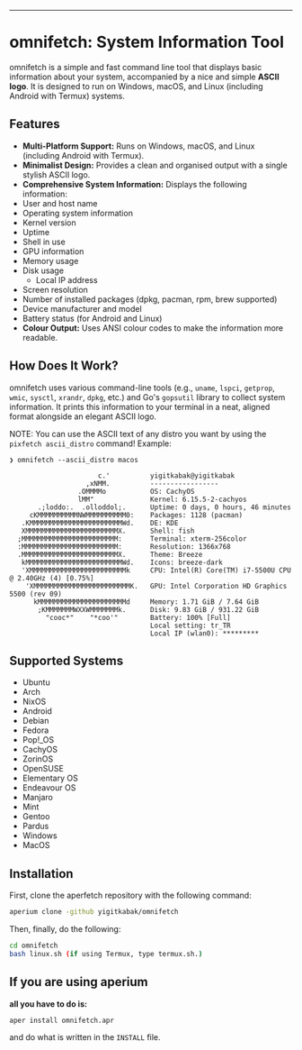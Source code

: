 ---
# omnifetch: System Information Tool

omnifetch is a simple and fast command line tool that displays basic information about your system, accompanied by a nice and simple **ASCII logo**. It is designed to run on Windows, macOS, and Linux (including Android with Termux) systems.

## Features

* **Multi-Platform Support:** Runs on Windows, macOS, and Linux (including Android with Termux).
* **Minimalist Design:** Provides a clean and organised output with a single stylish ASCII logo.
* **Comprehensive System Information:** Displays the following information:
* User and host name
* Operating system information
* Kernel version
* Uptime
* Shell in use
* GPU information
* Memory usage
* Disk usage
    * Local IP address
* Screen resolution
* Number of installed packages (dpkg, pacman, rpm, brew supported)
* Device manufacturer and model
* Battery status (for Android and Linux)
* **Colour Output:** Uses ANSI colour codes to make the information more readable.

## How Does It Work?

omnifetch uses various command-line tools (e.g., `uname`, `lspci`, `getprop`, `wmic`, `sysctl`, `xrandr`, `dpkg`, etc.) and Go's `gopsutil` library to collect system information. It prints this information to your terminal in a neat, aligned format alongside an elegant ASCII logo.

NOTE: You can use the ASCII text of any distro you want by using the `pixfetch ascii_distro` command!
Example:
```
❯ omnifetch --ascii_distro macos

                      c.'          yigitkabak@yigitkabak
                   ,xNMM.          -----------------
                 .OMMMMo           OS: CachyOS
                 lMM"              Kernel: 6.15.5-2-cachyos
       .;loddo:.  .olloddol;.      Uptime: 0 days, 0 hours, 46 minutes
     cKMMMMMMMMMMNWMMMMMMMMMM0:    Packages: 1128 (pacman)
   .KMMMMMMMMMMMMMMMMMMMMMMMWd.    DE: KDE
   XMMMMMMMMMMMMMMMMMMMMMMMX.      Shell: fish
  ;MMMMMMMMMMMMMMMMMMMMMMMM:       Terminal: xterm-256color
  :MMMMMMMMMMMMMMMMMMMMMMMM:       Resolution: 1366x768
  .MMMMMMMMMMMMMMMMMMMMMMMMX.      Theme: Breeze
   kMMMMMMMMMMMMMMMMMMMMMMMMWd.    Icons: breeze-dark
   'XMMMMMMMMMMMMMMMMMMMMMMMMk     CPU: Intel(R) Core(TM) i7-5500U CPU @ 2.40GHz (4) [0.75%]
    'XMMMMMMMMMMMMMMMMMMMMMMMMK.   GPU: Intel Corporation HD Graphics 5500 (rev 09)
      kMMMMMMMMMMMMMMMMMMMMMMd     Memory: 1.71 GiB / 7.64 GiB
       ;KMMMMMMMWXXWMMMMMMMk.      Disk: 9.83 GiB / 931.22 GiB
         "cooc*"    "*coo'"        Battery: 100% [Full]
                                   Local setting: tr_TR
                                   Local IP (wlan0): *********

```

## Supported Systems
* Ubuntu
* Arch
* NixOS
* Android
* Debian
* Fedora
* Pop!_OS
* CachyOS
* ZorinOS
* OpenSUSE
* Elementary OS
* Endeavour OS
* Manjaro
* Mint
* Gentoo
* Pardus
* Windows
* MacOS

## Installation

First, clone the aperfetch repository with the following command:

```bash
aperium clone -github yigitkabak/omnifetch
```

Then, finally, do the following:

```bash
cd omnifetch
bash linux.sh (if using Termux, type termux.sh.)
```

## If you are using aperium

**all you have to do is:**
```
aper install omnifetch.apr
```
and do what is written in the `INSTALL` file.
